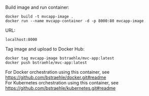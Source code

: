 Build image and run container:  
```
docker build -t mvcapp-image .  
docker run --name mvcapp-container -d -p 8000:80 mvcapp-image  
```
URL:  
```
localhost:8000  
```
Tag image and upload to Docker Hub:  
```
docker tag mvcapp-image bstraehle/mvc-app:latest  
docker push bstraehle/mvc-app:latest  
```
For Docker orchestration using this container, see https://github.com/bstraehle/docker.git#readme  
For Kubernetes orchestration using this container, see https://github.com/bstraehle/kubernetes.git#readme  
